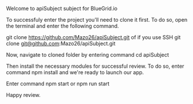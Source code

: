 Welcome to apiSubject subject for BlueGrid.io

To successfuly enter the project you'll need to clone it first.
To do so, open the terminal and enter the following command.

git clone https://github.com/Mazo26/apiSubject.git
of if you use SSH
git clone git@github.com:Mazo26/apiSubject.git

Now, navigate to cloned folder by entering command 
cd apiSubject

Then install the necessary modules for successful review.
To do so, enter command 
npm install
and we're ready to launch our app.

Enter command npm start 
or
npm run start

Happy review.
